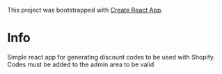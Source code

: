 This project was bootstrapped with [Create React App](https://github.com/facebookincubator/create-react-app).

# Info

Simple react app for generating discount codes to be used with Shopify. Codes must be added to the admin area to be valid

